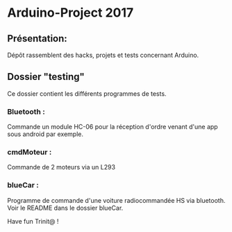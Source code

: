 # Arduino-Project 2017

## Présentation:
Dépôt rassemblent des hacks, projets et tests concernant Arduino.

## Dossier "testing"
Ce dossier contient les différents programmes de tests.
### Bluetooth :
Commande un module HC-06 pour la réception d'ordre venant d'une app sous android par exemple.
### cmdMoteur :
Commande de 2 moteurs via un L293
### blueCar :
Programme de commande d'une voiture radiocommandée HS via bluetooth. 
Voir le README dans le dossier blueCar.


Have fun Trinit@ !